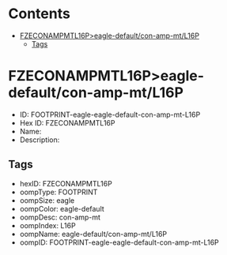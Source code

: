 



Contents
========

* [FZECONAMPMTL16P>eagle-default/con-amp-mt/L16P](#fzeconampmtl16peagle-defaultcon-amp-mtl16p)
	* [Tags](#tags)

# FZECONAMPMTL16P>eagle-default/con-amp-mt/L16P

- ID: FOOTPRINT-eagle-eagle-default-con-amp-mt-L16P
- Hex ID: FZECONAMPMTL16P
- Name: 
- Description: 

## Tags

- hexID: FZECONAMPMTL16P
- oompType: FOOTPRINT
- oompSize: eagle
- oompColor: eagle-default
- oompDesc: con-amp-mt
- oompIndex: L16P
- oompName: eagle-default/con-amp-mt/L16P
- oompID: FOOTPRINT-eagle-eagle-default-con-amp-mt-L16P
